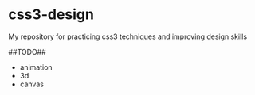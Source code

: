 css3-design
===========

My repository for practicing css3 techniques and improving design skills

##TODO##
- animation
- 3d
- canvas
